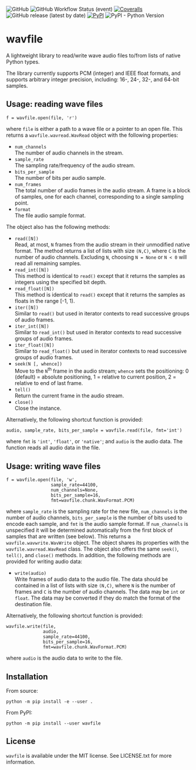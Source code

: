 ![GitHub](https://img.shields.io/github/license/chummersone/pywavfile)
![GitHub Workflow Status (event)](https://img.shields.io/github/workflow/status/chummersone/pywavfile/wavfile%20CI?event=push&logo=github&logoColor=white)
[![Coveralls](https://img.shields.io/coveralls/github/chummersone/pywavfile?logo=coveralls&logoColor=white)](https://coveralls.io/github/chummersone/pywavfile)
![GitHub release (latest by date)](https://img.shields.io/github/v/release/chummersone/pywavfile?logo=github&logoColor=white)
[![PyPI](https://img.shields.io/pypi/v/wavfile?logo=pypi&logoColor=white)](https://pypi.org/project/wavfile/)
![PyPI - Python Version](https://img.shields.io/pypi/pyversions/wavfile?logo=python&logoColor=white)

# wavfile

A lightweight library to read/write wave audio files to/from lists of native Python types.

The library currently supports PCM (integer) and IEEE float formats, and supports arbitrary integer
precision, including: 16-, 24-, 32-, and 64-bit samples.

## Usage: reading wave files

```
f = wavfile.open(file, 'r')
```

where `file` is either a path to a wave file or a pointer to an open file. This returns a
`wavfile.wavread.WavRead` object with the following properties:
* `num_channels`  
The number of audio channels in the stream.
* `sample_rate`  
The sampling rate/frequency of the audio stream.
* `bits_per_sample`  
The number of bits per audio sample.
* `num_frames`  
The total number of audio frames in the audio stream. A frame is a block of samples, one for each
channel, corresponding to a single sampling point.
* `format`  
The file audio sample format.

The object also has the following methods:
* `read([N])`  
Read, at most, `N` frames from the audio stream in their unmodified native format. The method
returns a list of lists with size `(N,C)`, where `C` is the number of audio channels. Excluding `N`,
choosing `N = None` or `N < 0` will read all remaining samples.
* `read_int([N])`  
This method is identical to `read()` except that it returns the samples as integers using the
specified bit depth.
* `read_float([N])`  
This method is identical to `read()` except that it returns the samples as floats in the range
[-1, 1).
* `iter([N])`  
Similar to `read()` but used in iterator contexts to read successive groups of audio frames.
* `iter_int([N])`  
Similar to `read_int()` but used in iterator contexts to read successive groups of audio frames.
* `iter_float([N])`  
Similar to `read_float()` but used in iterator contexts to read successive groups of audio frames.
* `seek(N [, whence])`  
Move to the `N`<sup>th</sup> frame in the audio stream; `whence` sets the positioning: 0 (default) =
absolute positioning, 1 = relative to current position, 2 = relative to end of last frame.
* `tell()`  
Return the current frame in the audio stream.
* `close()`  
Close the instance.

Alternatively, the following shortcut function is provided:

    audio, sample_rate, bits_per_sample = wavfile.read(file, fmt='int')

where `fmt` is `'int'`, `'float'`, or `'native'`; and `audio` is the audio data. The function reads
all audio data in the file.

## Usage: writing wave files

```
f = wavfile.open(file, 'w',
                 sample_rate=44100,
                 num_channels=None,
                 bits_per_sample=16,
                 fmt=wavfile.chunk.WavFormat.PCM)
```

where `sample_rate` is the sampling rate for the new file, `num_channels` is the number of audio
channels, `bits_per_sample` is the number of bits used to encode each sample, and `fmt` is the audio
sample format. If `num_channels` is unspecified it will be determined automatically from the first
block of samples that are written (see below). This returns a `wavfile.wavwrite.WavWrite` object.
The object shares its properties with the `wavfile.wavread.WavRead` class. The object also offers
the same `seek()`, `tell()`, and `close()` methods. In addition, the following methods are provided
for writing audio data:
* `write(audio)`  
Write frames of audio data to the audio file. The data should be contained in a list of lists with
size `(N,C)`, where `N` is the number of frames and `C` is the number of audio channels. The data
may be `int` or `float`. The data may be converted if they do match the format of the destination
file.
  
Alternatively, the following shortcut function is provided:

    wavfile.write(file,
                  audio,
                  sample_rate=44100,
                  bits_per_sample=16,
                  fmt=wavfile.chunk.WavFormat.PCM)

where `audio` is the audio data to write to the file.

## Installation

From source:
```
python -m pip install -e --user .
```

From PyPI:
```
python -m pip install --user wavfile
```

## License

`wavfile` is available under the MIT license. See LICENSE.txt for more information.
